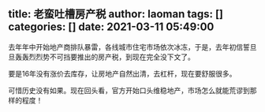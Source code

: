 title: 老蛮吐槽房产税
author: laoman
tags: []
categories: []
date: 2021-03-11 05:49:00
---
去年年中开始地产商排队暴雷，各线城市住宅市场依次冰冻，于是，去年初信誓旦旦轰轰烈烈势不可挡要推出的房产税，到现在完全没下文了。

要是16年没有涨价去库存，让房地产自然出清，去杠杆，现在要舒服很多。

可惜历史没有如果。现在回头看，官方开始口头维稳地产，市场怎么就能荒谬到那样的程度！